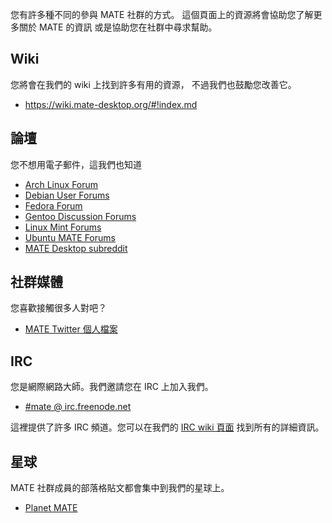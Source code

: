<!--
.. link:
.. description:
.. tags: Forums,Wiki,IRC,Planet
.. date: 2011-12-05 07:14:07
.. title: 社群
.. slug: community
-->

您有許多種不同的參與 MATE 社群的方式。
這個頁面上的資源將會協助您了解更多關於 MATE 的資訊
或是協助您在社群中尋求幫助。

## Wiki

您將會在我們的 wiki 上找到許多有用的資源，
不過我們也鼓勵您改善它。

  * <https://wiki.mate-desktop.org/#!index.md>

## 論壇

您不想用電子郵件，這我們也知道

  * [Arch Linux Forum](https://bbs.archlinux.org/)
  * [Debian User Forums](http://forums.debian.net/)
  * [Fedora Forum](https://fedoraforum.org/)
  * [Gentoo Discussion Forums](https://forums.gentoo.org/)
  * [Linux Mint Forums](https://forums.linuxmint.com/)
  * [Ubuntu MATE Forums](https://ubuntu-mate.community)
  * [MATE Desktop subreddit](https://www.reddit.com/r/MATEDesktop)
  
## 社群媒體

您喜歡接觸很多人對吧？

  * [MATE Twitter 個人檔案](https://twitter.com/mate_desktop) 

## IRC

您是網際網路大師。我們邀請您在 IRC 上加入我們。

  * [#mate @ irc.freenode.net](https://webchat.freenode.net/?channels=#mate)

這裡提供了許多 IRC 頻道。您可以在我們的 [IRC wiki 頁面](https://wiki.mate-desktop.org/#!pages/irc.md)
找到所有的詳細資訊。

## 星球

MATE 社群成員的部落格貼文都會集中到我們的星球上。

  * [Planet MATE](https://planet.mate-desktop.org)

